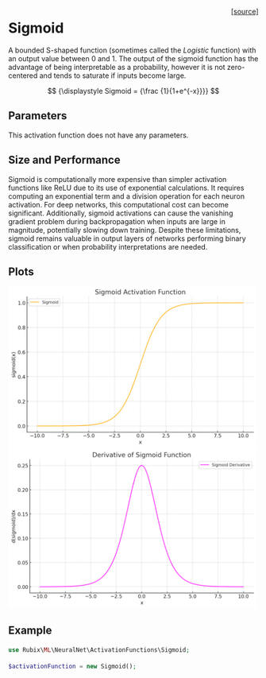 <span style="float:right;"><a href="https://github.com/RubixML/ML/blob/master/src/NeuralNet/ActivationFunctions/Sigmoid/Sigmoid.php">[source]</a></span>

# Sigmoid
A bounded S-shaped function (sometimes called the *Logistic* function) with an output value between 0 and 1. The output of the sigmoid function has the advantage of being interpretable as a probability, however it is not zero-centered and tends to saturate if inputs become large.

$$
{\displaystyle Sigmoid = {\frac {1}{1+e^{-x}}}}
$$

## Parameters
This activation function does not have any parameters.

## Size and Performance
Sigmoid is computationally more expensive than simpler activation functions like ReLU due to its use of exponential calculations. It requires computing an exponential term and a division operation for each neuron activation. For deep networks, this computational cost can become significant. Additionally, sigmoid activations can cause the vanishing gradient problem during backpropagation when inputs are large in magnitude, potentially slowing down training. Despite these limitations, sigmoid remains valuable in output layers of networks performing binary classification or when probability interpretations are needed.

## Plots
<img src="../../images/activation-functions/sigmoid.png" alt="Sigmoid Function" width="500" height="auto">

<img src="../../images/activation-functions/sigmoid-derivative.png" alt="Sigmoid Derivative" width="500" height="auto">

## Example
```php
use Rubix\ML\NeuralNet\ActivationFunctions\Sigmoid;

$activationFunction = new Sigmoid();
```
